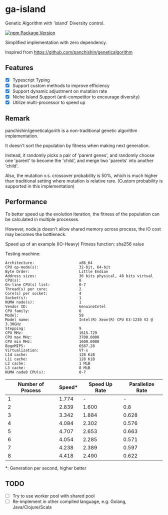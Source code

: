 # ga-island

Genetic Algorithm with 'island' Diversity control.

[![npm Package Version](https://img.shields.io/npm/v/ga-island.svg?maxAge=2592000)](https://www.npmjs.com/package/ga-island)

Simplified implementation with zero dependency.

Inspired from https://github.com/panchishin/geneticalgorithm

## Features
- [x] Typescript Typing
- [x] Support custom methods to improve efficiency
- [x] Support dynamic adjustment on mutation rate
- [x] Niche Island Support (anti-competitor to encourage diversity)
- [x] Utilize multi-processor to speed up

## Remark
panchishin/geneticalgorith is a non-traditional genetic algorithm implementation.

It doesn't sort the population by fitness when making next generation.

Instead, it randomly picks a pair of 'parent genes',
and randomly choose one 'parent' to become the 'child',
and merge two 'parents' into another 'child'.

Also, the mutation v.s. crossover probability is 50%,
which is much higher than traditional setting where mutation is relative rare.
(Custom probability is supported in this implementation)

## Performance

To better speed up the evolution iteration,
the fitness of the population can be calculated in multiple processes.

However, node.js doesn't allow shared memory across process,
the IO cost may becomes the bottleneck.

Speed up of an example (IO-Heavy)
Fitness function: sha256 value

Testing machine:
```
Architecture:                    x86_64
CPU op-mode(s):                  32-bit, 64-bit
Byte Order:                      Little Endian
Address sizes:                   36 bits physical, 48 bits virtual
CPU(s):                          8
On-line CPU(s) list:             0-7
Thread(s) per core:              2
Core(s) per socket:              4
Socket(s):                       1
NUMA node(s):                    1
Vendor ID:                       GenuineIntel
CPU family:                      6
Model:                           58
Model name:                      Intel(R) Xeon(R) CPU E3-1230 V2 @ 3.30GHz
Stepping:                        9
CPU MHz:                         1615.729
CPU max MHz:                     3700.0000
CPU min MHz:                     1600.0000
BogoMIPS:                        6587.28
Virtualization:                  VT-x
L1d cache:                       128 KiB
L1i cache:                       128 KiB
L2 cache:                        1 MiB
L3 cache:                        8 MiB
NUMA node0 CPU(s):               0-7
```


| Number of Process | Speed* | Speed Up Rate | Parallelize Rate |
|-------------------|--------|---------------|------------------|
| 1                 | 1.774  | -             | -                |
| 2                 | 2.839  | 1.600         | 0.8              |
| 3                 | 3.342  | 1.884         | 0.628            |
| 4                 | 4.084  | 2.302         | 0.576            |
| 5                 | 4.707  | 2.653         | 0.663            |
| 6                 | 4.054  | 2.285         | 0.571            |
| 7                 | 4.238  | 2.389         | 0.597            |
| 8                 | 4.418  | 2.490         | 0.622            |

*: Generation per second, higher better

## TODO

- [ ] Try to use worker pool with shared pool
- [ ] Re-implement in other compiled language, e.g. Golang, Java/Clojure/Scala
